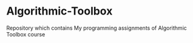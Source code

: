 # Algorithmic-Toolbox
Repository which contains My programming assignments of Algorithmic Toolbox course
